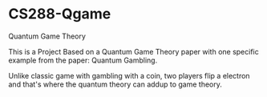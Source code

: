 # CS288-Qgame
Quantum Game Theory

This is a Project Based on a Quantum Game Theory paper with one specific example from the paper: Quantum Gambling.

Unlike classic game with gambling with a coin, two players flip a electron and that's where the quantum theory can addup to game theory.
